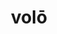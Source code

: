 ---
title: volō
meaning: to want
ch: [five, seventeen, f2, f, ss, ss2]
pos: verb
inf: velle
conjugation: irregular
---